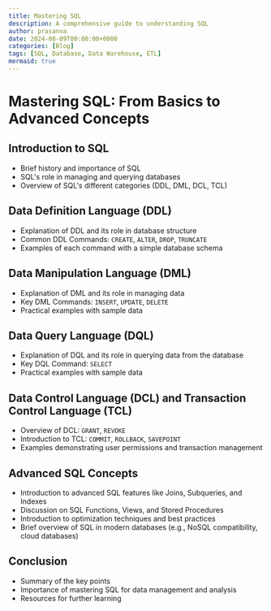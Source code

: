 ```yaml
---
title: Mastering SQL
description: A comprehensive guide to understanding SQL
author: prasanna
date: 2024-08-09T00:00:00+0000
categories: [Blog]
tags: [SQL, Database, Data Warehouse, ETL]
mermaid: true
---
```


# Mastering SQL: From Basics to Advanced Concepts

## Introduction to SQL
- Brief history and importance of SQL
- SQL's role in managing and querying databases
- Overview of SQL's different categories (DDL, DML, DCL, TCL)

## Data Definition Language (DDL)
- Explanation of DDL and its role in database structure
- Common DDL Commands: `CREATE`, `ALTER`, `DROP`, `TRUNCATE`
- Examples of each command with a simple database schema

## Data Manipulation Language (DML)
- Explanation of DML and its role in managing data
- Key DML Commands: `INSERT`, `UPDATE`, `DELETE`
- Practical examples with sample data

## Data Query Language (DQL)
- Explanation of DQL and its role in querying data from the database
- Key DQL Command: `SELECT`
- Practical examples with sample data

## Data Control Language (DCL) and Transaction Control Language (TCL)
- Overview of DCL: `GRANT`, `REVOKE`
- Introduction to TCL: `COMMIT`, `ROLLBACK`, `SAVEPOINT`
- Examples demonstrating user permissions and transaction management

## Advanced SQL Concepts
- Introduction to advanced SQL features like Joins, Subqueries, and Indexes
- Discussion on SQL Functions, Views, and Stored Procedures
- Introduction to optimization techniques and best practices
- Brief overview of SQL in modern databases (e.g., NoSQL compatibility, cloud databases)

## Conclusion
- Summary of the key points
- Importance of mastering SQL for data management and analysis
- Resources for further learning
